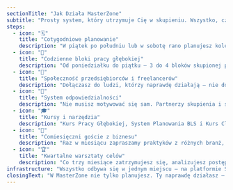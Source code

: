 ```yaml
---
sectionTitle: "Jak Działa MasterZone"
subtitle: "Prosty system, który utrzymuje Cię w skupieniu. Wszystko, czego potrzebujesz do pracy, planowania i rozwoju — w jednym miejscu. MasterZone to nie kurs, tylko środowisko działania. Codziennie pracujesz w skupieniu, raz w tygodniu planujesz strategicznie, a cała społeczność rośnie razem z Tobą."
steps:
  - icon: "🗓️"
    title: "Cotygodniowe planowanie"
    description: "W piątek po południu lub w sobotę rano planujesz kolejny tydzień. Dzięki temu weekend masz naprawdę wolny, a w poniedziałek wchodzisz w tydzień z jasnością, nie z chaosem. To moment, w którym zamykasz otwarte pętle i odzyskujesz spokój."
  - icon: "🧠"
    title: "Codzienne bloki pracy głębokiej"
    description: "Od poniedziałku do piątku — 3 do 4 bloków skupionej pracy na żywo. Bez powiadomień, bez multitaskingu, bez rozpraszaczy. To 90 minut, w których robisz więcej niż inni przez pół dnia."
  - icon: "💬"
    title: "Społeczność przedsiębiorców i freelancerów"
    description: "Dołączasz do ludzi, którzy naprawdę działają — nie do kolejnej grupy na Facebooku. Wymieniamy się doświadczeniem, usługami i kontaktami. To środowisko win-win, w którym współpraca i pomoc są codziennością."
  - icon: "🎯"
    title: "System odpowiedzialności"
    description: "Nie musisz motywować się sam. Partnerzy skupienia i społeczność trzymają Cię w działaniu, pomagają dowozić to, co ważne — bez presji i stresu. Skupienie staje się nawykiem."
  - icon: "🎓"
    title: "Kursy i narzędzia"
    description: "Kurs Pracy Głębokiej, System Planowania BLS i Kurs ClickUp — trzy filary produktywności w jednym miejscu. Dodatkowo PDF-y, checklisty i szybki onboarding 1:1, dzięki którym zyskujesz efekty już w pierwszym tygodniu."
  - icon: "👥"
    title: "Comiesięczni goście z biznesu"
    description: "Raz w miesiącu zapraszamy praktyków z różnych branż, którzy pokazują realne strategie, nie teoretyczne porady. To solidna dawka inspiracji i pomysłów na rozwój Twojego biznesu."
  - icon: "🏆"
    title: "Kwartalne warsztaty celów"
    description: "Co trzy miesiące zatrzymujesz się, analizujesz postępy i planujesz kolejne działania. Dzięki temu wiesz, dokąd zmierzasz — i nie tracisz energii na rzeczy drugorzędne."
infrastructure: "Wszystko odbywa się w jednym miejscu — na platformie Skool. Masz tu kalendarz spotkań, społeczność, kursy, pliki i nagrania. Bez przelogowywania, bez chaosu. Logujesz się raz — i masz cały system pod ręką."
closingText: "W MasterZone nie tylko planujesz. Ty naprawdę działasz — w skupieniu, z jasnością i z ludźmi, którzy myślą jak Ty."
---
```

